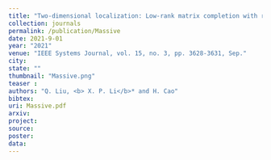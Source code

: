 ```yaml
---
title: "Two-dimensional localization: Low-rank matrix completion with random sampling in massive MIMO system"
collection: journals
permalink: /publication/Massive
date: 2021-9-01
year: "2021"
venue: "IEEE Systems Journal, vol. 15, no. 3, pp. 3628-3631, Sep."
city: 
state: ""
thumbnail: "Massive.png"
teaser : 
authors: "Q. Liu, <b> X. P. Li</b>* and H. Cao"
bibtex: 
uri: Massive.pdf
arxiv: 
project: 
source: 
poster: 
data:
---
```


